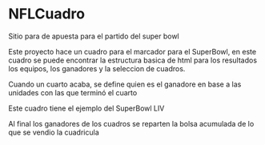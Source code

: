 # NFLCuadro
Sitio para de apuesta para el partido del super bowl 

Este proyecto hace un cuadro para el marcador para el SuperBowl, en este cuadro se puede encontrar la estructura basica de html para los resultados los equipos, los ganadores y la seleccion de cuadros.

Cuando un cuarto acaba, se define quien es el ganadore en base a las unidades con las que terminó el cuarto

Este cuadro tiene el ejemplo del SuperBowl LIV

Al final los ganadores de los cuadros se reparten la bolsa acumulada de lo que se vendio la cuadricula
